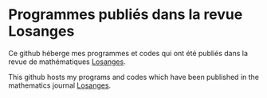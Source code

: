 # Programmes publiés dans la revue Losanges

Ce github héberge mes programmes et codes qui ont été publiés dans la revue de mathématiques [Losanges](https://www.sbpm.be/losanges/).

This github hosts my programs and codes which have been published in the mathematics journal [Losanges](https://www.sbpm.be/losanges/).


